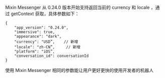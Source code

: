 

Mixin Messenger 从 0.24.0 版本开始支持返回当前的 currency 和 locale ，通过 getContext 获取，具体参数如下：
```
{                 
    "app_version": "0.24.0",
    "immersive": true,
    "appearance": "dark",
    "currency": "USD”,    // 新增
    "locale": "zh-CN”,     // 新增
    "platform": "iOS”, 
    "conversation_id": conversationId 
}
```

使用 Mixin Messenger 相同的参数能让用户更好更快的使用开发者的机器人